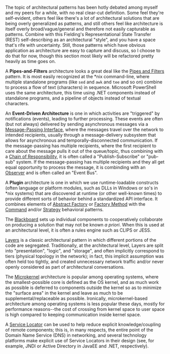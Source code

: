 The topic of architectural patterns has been hotly debated among myself and my peers for a while, with no real clear-cut definition. Some feel they're self-evident, others feel like there's a lot of architectural solutions that are being overly generalized as patterns, and still others feel like architecture is itself overly broad/vague/general and therefore not easily capturable as patterns. Combine with this Fielding's Representational State Transfer (REST) self-describing as an architectural "style", and you have a space that's rife with uncertainty. Still, those patterns which have obvious application as architecture are easy to capture and discuss, so I choose to do that for now, though this section most likely will be refactored pretty heavily as time goes on. 

A **Pipes-and-Filters** architecture looks a great deal like the [Pipes and Filters](../Behavioral/PipesAndFilters/) pattern. It is most easily recognized at the *nix command-line, where multiple standalone programs (like `sed` and `awk` and `tee` and so on) combine to process a flow of text (characters) in sequence. Microsoft PowerShell uses the same architecture, this time using .NET components instead of standalone programs, and a pipeline of objects instead of textual characters.

An **Event-Driven Architecture** is one in which activities are "triggered" by notifications (events), leading to further processing. These events are often (but not always) delivered by sending asynchronous messages via a [Message-Passing Interface](../structural/MessagePassingInterface/), where the messages travel over the network to intended recipients, usually through a message-delivery subsystem that allows for asynchronous and temporally-disconnected communication. If the message-passing has multiple recipients, where the first recipient to care about the message pulls it out of the queue/topic, thus combining with a [Chain of Responsibility](../behavioral/ChainOfResponsibility/), it is often called a "Publish-Subscribe" or "pub-sub" system. If the message-passing has multiple recipients and they all get equal opportunity to process the message, it is combinding with an [Observer](../behavioral/Observer/) and is often called an "Event Bus".

A **Plugin** architecture is one in which we use runtime-loadable constructs (often language or platform modules, such as DLLs in Windows or so's in *nix systems) that are discovered at runtime (or other well-known times) to provide different sorts of behavior behind a standardized API interface. It combines elements of [Abstract Factory](../Creational/AbstractFactory/) or [Factory Method](../Creational/FactoryMethod/) with the [Command](../Behavioral/Command/) and/or [Strategy](../Behavioral/Strategy/) behavioral patterns.

The [Blackboard](../Behavioral/Blackboard/) sets up individual components to cooperatively collaborate on producing a solution that may not be known *a priori*. When this is used at an architectural level, it is often a rules engine such as CLIPS or JESS.

[Layers](../Structural/Layers/) is a classic architectural pattern in which different portions of the code are segregated. Traditionally, at the architectural level, Layers are split into "presentation", "logic", and "storage", and often implicitly correspond to tiers (physical topology in the network); in fact, this implicit assumption was often held too tightly, and created unnecessary network traffic and/or never openly considered as part of architectural conversations.

The [Microkernel](../Structural/Microkernel/) architecture is popular among operating systems, where the smallest-possible core is defined as the OS kernel, and as much work as possible is deferred to components outside the kernel so as to minimize the "surface area" in the kernel and leave as much to be supplemental/replaceable as possible. Ironically, microkernel-based architecture among operating systems is less popular these days, mostly for performance reasons--the cost of crossing from kernel space to user space is high compared to keeping communication inside kernel space.

A [Service Locator](../Behavioral/ServiceLocator/) can be used to help reduce explicit knowledge/coupling of remote components; this is, in many respects, the entire point of the Domain Name Service (DNS) in networking, and several technology platforms make explicit use of Service Locators in their design (see, for example, JNDI or Active Directory in JavaEE and .NET, respectively).



